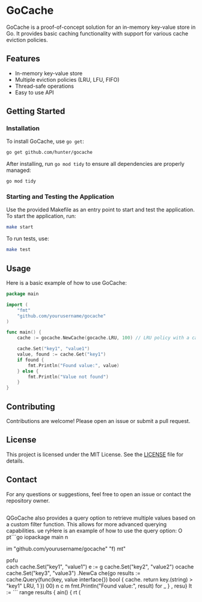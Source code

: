 # GoCache

GoCache is a proof-of-concept solution for an in-memory key-value store in Go. It provides basic caching functionality with support for various cache eviction policies.

## Features

- In-memory key-value store
- Multiple eviction policies (LRU, LFU, FIFO)
- Thread-safe operations
- Easy to use API

## Getting Started

### Installation

To install GoCache, use `go get`:

```sh
go get github.com/hunter/gocache
```

After installing, run `go mod tidy` to ensure all dependencies are properly managed:

```sh
go mod tidy
```

### Starting and Testing the Application

Use the provided Makefile as an entry point to start and test the application. To start the application, run:

```sh
make start
```

To run tests, use:

```sh
make test
```

## Usage

Here is a basic example of how to use GoCache:

```go
package main

import (
    "fmt"
    "github.com/yourusername/gocache"
)

func main() {
    cache := gocache.NewCache(gocache.LRU, 100) // LRU policy with a capacity of 100 items

    cache.Set("key1", "value1")
    value, found := cache.Get("key1")
    if found {
        fmt.Println("Found value:", value)
    } else {
        fmt.Println("Value not found")
    }
}
```

## Contributing

Contributions are welcome! Please open an issue or submit a pull request.

## License

This project is licensed under the MIT License. See the [LICENSE](LICENSE) file for details.

## Contact

For any questions or suggestions, feel free to open an issue or contact the repository owner.

##
 QGoCache also provides a query option to retrieve multiple values based on a custom filter function. This allows for more advanced querying capabilities.
ue
ryHere is an example of how to use the query option:
 O
pt```go
iopackage main
n

im      "github.com/yourusername/gocache"
  "f)
mt"

pofu  
  cach    cache.Set("key1", "value1")
e := g    cache.Set("key2", "value2")
ocache    cache.Set("key3", "value3")
.NewCa
che(go    results := cache.Query(func(key, value interface{}) bool {
cache.        return key.(string) > "key1"
LRU, 1    })
00)
n
c m           fmt.Println("Found value:", result)
 for _    }
, resu}
lt := ```
range results {
ain() {
rt (

